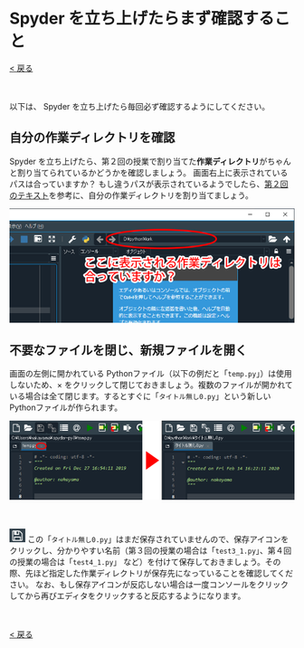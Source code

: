 # Spyder を立ち上げたらまず確認すること

[< 戻る](../)

　

以下は、 Spyder を立ち上げたら毎回必ず確認するようにしてください。



## 自分の作業ディレクトリを確認

Spyder を立ち上げたら、第２回の授業で割り当てた**作業ディレクトリ**がちゃんと割り当てられているかどうかを確認しましょう。
画面右上に表示されているパスは合っていますか？
もし違うパスが表示されているようでしたら、[第２回のテキスト](../02/prep/#!index.md#%E8%87%AA%E5%88%86%E3%81%AE%E4%BD%9C%E6%A5%AD%E3%83%87%E3%82%A3%E3%83%AC%E3%82%AF%E3%83%88%E3%83%AA%E3%82%92%E4%BD%9C%E3%82%8D%E3%81%86)を参考に、自分の作業ディレクトリを割り当てましょう。

![img](assets/image1.png)



## 不要なファイルを閉じ、新規ファイルを開く

画面の左側に開かれている Pythonファイル（以下の例だと「`temp.py`」）は使用しないため、× をクリックして閉じておきましょう。複数のファイルが開かれている場合は全て閉じます。するとすぐに「`タイトル無し0.py`」という新しい Pythonファイルが作られます。

![img](assets/image3.png)

　

![img](assets/image2.png)
この「`タイトル無し0.py`」はまだ保存されていませんので、保存アイコンをクリックし、分かりやすい名前（第３回の授業の場合は「`test3_1.py`」、第４回の授業の場合は「`test4_1.py`」 など）を付けて保存しておきましょう。その際、先ほど指定した作業ディレクトリが保存先になっていることを確認してください。
なお、もし保存アイコンが反応しない場合は一度コンソールをクリックしてから再びエディタをクリックすると反応するようになります。

　

[< 戻る](../)